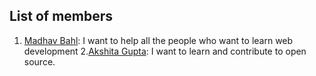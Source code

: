 ## List of members

1. [Madhav Bahl](https://github.com/MadhavBahlMD): I want to help all the people who want to learn web development
2.[Akshita Gupta](https://github.com/akshitagupta15june): I want to learn and contribute to open source.

